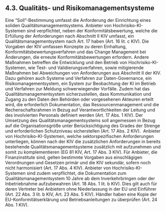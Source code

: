 ## 4.3. Qualitäts- und Risikomanagementsysteme

Eine “Soll”-Bestimmung umfasst die Anforderung der Einrichtung eines soliden Qualitätsmanagementsystems. Anbieter von Hochrisiko-KI-Systemen sind verpflichtet, neben der Konformitätsbewertung, welche die Erfüllung der Anforderungen nach Abschnitt II KIV umfasst, ein Qualitätsmanagementsystem nach Art. 17 haben (Art. 16 lit. c KIV). Die Vorgaben der KIV umfassen Konzepte zu deren Einhaltung, Konformitätsbewertungsverfahren und das Change Management bei Änderungen, die erneute Konformitätsbewertungen erfordern. Andere Maßnahmen betreffen die Entwicklung und den Betrieb von Hochrisiko-KI-Systemen, wie Test- und Validierungsverfahren, sowie mitigierende Maßnahmen bei Abweichungen von Anforderungen aus Abschnitt II der KIV. Dazu gehören auch Systeme und Verfahren zur Daten-Governance, ein Risikomanagementsystem, ein System zur Beobachtung der KI im Betrieb und Verfahren zur Meldung schwerwiegender Vorfälle. Zudem hat das Qualitätsmanagementsystem sicherzustellen, dass Kommunikation und Zugang zu den Daten den Behörden oder vorgesehenen Akteuren erteilt wird, die erforderlich Dokumentation, das Ressourcenmanagement und die Rechenschaftsrahmen in Bezug auf Verantwortlichkeiten der Leitung und des involvierten Personals definiert werden (Art. 17 Abs. 1 KIV). Der Umsetzung des Qualitätsmanagementsystems soll angemessen in Bezug auf die Organisationsgröße unter Berücksichtigung des Grades der Strenge und erforderlichen Schutzniveau sicherstellen (Art. 17 Abs. 2 KIV).  Anbieter von Hochrisiko-KI-Systemen, welche sektorspezifischen Anforderungen unterliegen, können nach der KIV die zusätzlichen Anforderungen in bereits bestehende Qualitätsmanagementsysteme zusätzlich mit aufzunehmen und somit zu komplementieren (EG 81 KIV, Art. 17 Abs. 3 KIV). Für Anbieter, die Finanzinstitute sind, gelten bestimmte Vorgaben aus einschlägigen Verordnungen und Gesetzen primär und die KIV sekundär, sofern noch nicht harmonisiert (Art. 17 Abs. 4 KIV). Anbieter von Hochrisiko-KI-Systemen sind zudem verpflichtet, die Dokumentation zum Qualitätsmanagementsystem 10 Jahre ab dem Inverkehrbringen oder der Inbetriebnahme aufzubewahren (Art. 18 Abs. 1 lit. b KIV). Dies gilt auch für deren Vertreter bei Anbietern ohne Niederlassung in der EU und Einführer (Art. 22 Abs. 3 lit. b KIV, Art. 23 Abs. 5 KIV). Händler haben eine Kopie der EU-Konformitätserklärung und Betriebsanleitungen zu überprüfen (Art. 24 Abs. 1 KIV).